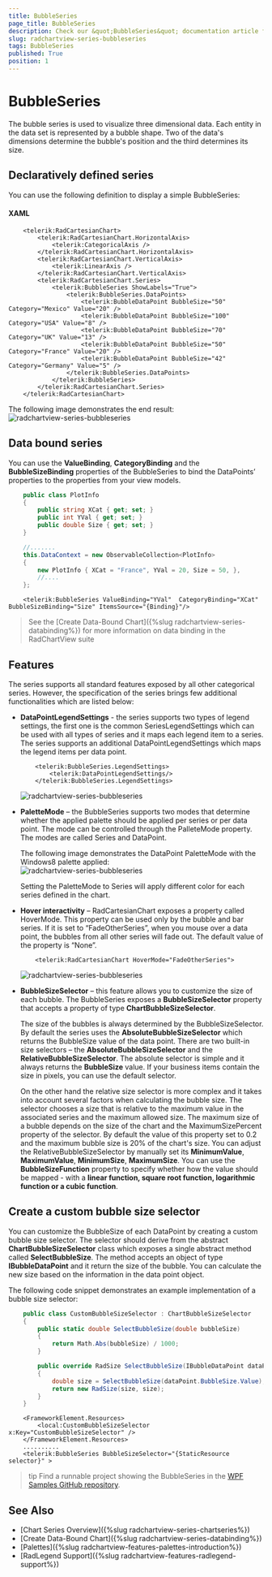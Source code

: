 ```yaml
---
title: BubbleSeries
page_title: BubbleSeries
description: Check our &quot;BubbleSeries&quot; documentation article for the RadChartView {{ site.framework_name }} control.
slug: radchartview-series-bubbleseries
tags: BubbleSeries
published: True
position: 1
---
```


# BubbleSeries

The bubble series is used to visualize three dimensional data. Each entity in the data set is represented by a bubble shape. Two of the data's dimensions determine the bubble's position and the third determines its size.

## Declaratively defined series

You can use the following definition to display a simple BubbleSeries:

#### __XAML__
```XAML
	<telerik:RadCartesianChart>
		<telerik:RadCartesianChart.HorizontalAxis>
			<telerik:CategoricalAxis />
		</telerik:RadCartesianChart.HorizontalAxis>
		<telerik:RadCartesianChart.VerticalAxis>
			<telerik:LinearAxis />
		</telerik:RadCartesianChart.VerticalAxis>
		<telerik:RadCartesianChart.Series>
			<telerik:BubbleSeries ShowLabels="True">
				<telerik:BubbleSeries.DataPoints>
					<telerik:BubbleDataPoint BubbleSize="50" Category="Mexico" Value="20" />
					<telerik:BubbleDataPoint BubbleSize="100" Category="USA" Value="8" />
					<telerik:BubbleDataPoint BubbleSize="70" Category="UK" Value="13" />
					<telerik:BubbleDataPoint BubbleSize="50" Category="France" Value="20" />
					<telerik:BubbleDataPoint BubbleSize="42" Category="Germany" Value="5" />
				</telerik:BubbleSeries.DataPoints>
			</telerik:BubbleSeries>
		</telerik:RadCartesianChart.Series>
	</telerik:RadCartesianChart>
```

The following image demonstrates the end result:  
![radchartview-series-bubbleseries](images/radchartview-series-bubbleseries_01.png)

## Data bound series

You can use the __ValueBinding__, __CategoryBinding__ and the __BubbleSizeBinding__ properties of the BubbleSeries to bind the DataPoints’ properties to the properties from your view models.

```C#
	public class PlotInfo
	{
		public string XCat { get; set; }
		public int YVal { get; set; }
		public double Size { get; set; }
	}

	//.......
	this.DataContext = new ObservableCollection<PlotInfo>
	{
		new PlotInfo { XCat = "France", YVal = 20, Size = 50, },
		//....
	};
```
	
```XAML
	<telerik:BubbleSeries ValueBinding="YVal"  CategoryBinding="XCat" BubbleSizeBinding="Size" ItemsSource="{Binding}"/>
```

>See the [Create Data-Bound Chart]({%slug radchartview-series-databinding%}) for more information on data binding in the RadChartView suite

## Features

The series supports all standard features exposed by all other categorical series. However, the specification of the series brings few additional functionalities which are listed below:

* __DataPointLegendSettings__ - the series supports two types of legend settings, the first one is the common SeriesLegendSettings which can be used with all types of series and it maps each legend item to a series. The series supports an additional DataPointLegendSettings which maps the legend items per data point. 

	```XAML
		<telerik:BubbleSeries.LegendSettings>
			<telerik:DataPointLegendSettings/>
		</telerik:BubbleSeries.LegendSettings>
	```
	
	![radchartview-series-bubbleseries](images/radchartview-series-bubbleseries_02.png)
	
* __PaletteMode__ – the BubbleSeries supports two modes that determine whether the applied palette should be applied per series or per data point. The mode can be controlled through the PalleteMode property. The modes are called Series and DataPoint.

	The following image demonstrates the DataPoint PaletteMode with the Windows8 palette applied:  
	![radchartview-series-bubbleseries](images/radchartview-series-bubbleseries_03.png)

	Setting the PaletteMode to Series will apply different color for each series defined in the chart.

* __Hover interactivity__ – RadCartesianChart exposes a property called HoverMode. This property can be used only by the bubble and bar series. If it is set to “FadeOtherSeries”, when you mouse over a data point, the bubbles from all other series will fade out. The default value of the property is “None”.

	```XAML
		<telerik:RadCartesianChart HoverMode="FadeOtherSeries">
	```
	
	![radchartview-series-bubbleseries](images/radchartview-series-bubbleseries_04.png)
	
* __BubbleSizeSelector__ – this feature allows you to customize the size of each bubble. The BubbleSeries exposes a __BubbleSizeSelector__ property that accepts a property of type __ChartBubbleSizeSelector__. 

	The size of the bubbles is always determined by the BubbleSizeSelector. By default the series uses the __AbsoluteBubbleSizeSelector__ which returns the BubbleSize value of the data point. There are two built-in size selectors – the __AbsoluteBubbleSizeSelector__ and the __RelativeBubbleSizeSelector__. The absolute selector is simple and it always returns the __BubbleSize__ value. If your business items contain the size in pixels, you can use the default selector. 

	On the other hand the relative size selector is more complex and it takes into account several factors when calculating the bubble size. The selector chooses a size that is relative to the maximum value in the associated series and the maximum allowed size. The maximum size of a bubble depends on the size of the chart and the MaximumSizePercent property of the selector.  By default the value of this property set to 0.2 and the maximum bubble size is 20% of the chart's size. You can adjust the RelativeBubbleSizeSelector by manually set its __MinimumValue__, __MaximumValue__, __MinimumSize__, __MaximumSize__. You can use the __BubbleSizeFunction__ property to specify whether how the value should be mapped - with a __linear function, square root function, logarithmic function or a cubic function__.

## Create a custom bubble size selector

You can customize the BubbleSize of each DataPoint by creating a custom bubble size selector. The selector should derive from the abstract __ChartBubbleSizeSelector__ class which exposes a single abstract method called __SelectBubbleSize__. The method accepts an object of type __IBubbleDataPoint__ and it return the size of the bubble. You can calculate the new size based on the information in the data point object.

The following code snippet demonstrates an example implementation of a bubble size selector:

```C#
    public class CustomBubbleSizeSelector : ChartBubbleSizeSelector
    {
        public static double SelectBubbleSize(double bubbleSize)
        {
            return Math.Abs(bubbleSize) / 1000;
        }

        public override RadSize SelectBubbleSize(IBubbleDataPoint dataPoint)
        {    
            double size = SelectBubbleSize(dataPoint.BubbleSize.Value);                        
            return new RadSize(size, size);
        }
    }
```

```XAML
	<FrameworkElement.Resources>
		<local:CustomBubbleSizeSelector x:Key="CustomBubbleSizeSelector" />
    </FrameworkElement.Resources>
	..........
    <telerik:BubbleSeries BubbleSizeSelector="{StaticResource selector}" >
```

>tip Find a runnable project showing the BubbleSeries in the [WPF Samples GitHub repository](https://github.com/telerik/xaml-sdk/tree/master/ChartView/WPF/BubbleSeriesAndNegativeValues).

## See Also
 * [Chart Series Overview]({%slug radchartview-series-chartseries%})
 * [Create Data-Bound Chart]({%slug radchartview-series-databinding%})
 * [Palettes]({%slug radchartview-features-palettes-introduction%}) 
 * [RadLegend Support]({%slug radchartview-features-radlegend-support%})
